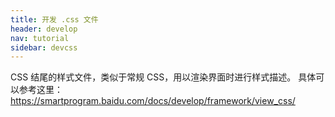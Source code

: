 ```yaml
---
title: 开发 .css 文件
header: develop
nav: tutorial
sidebar: devcss
---
```





CSS 结尾的样式文件，类似于常规 CSS，用以渲染界面时进行样式描述。
具体可以参考这里：https://smartprogram.baidu.com/docs/develop/framework/view_css/
